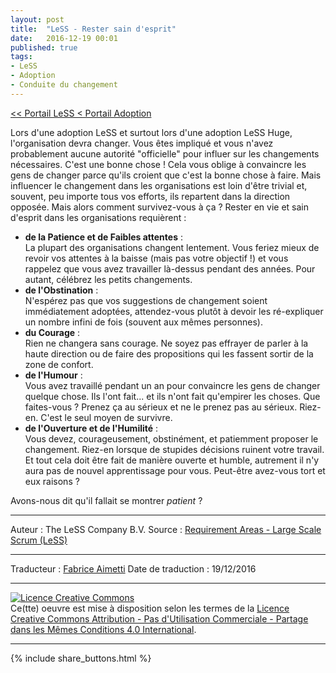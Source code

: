 ```yaml
---
layout: post
title:  "LeSS - Rester sain d'esprit"
date:   2016-12-19 00:01
published: true
tags:
- LeSS
- Adoption
- Conduite du changement
---
```


[<< Portail LeSS < Portail Adoption](http://www.les-traducteurs-agiles.org/2016/12/26/less-portail-adoption.html)

Lors d'une adoption LeSS et surtout lors d'une adoption LeSS Huge, l'organisation devra changer. Vous êtes impliqué et vous n'avez probablement aucune autorité "officielle" pour influer sur les changements nécessaires. C'est une bonne chose ! Cela vous oblige à convaincre les gens de changer parce qu'ils croient que c'est la bonne chose à faire. Mais influencer le changement dans les organisations est loin d'être trivial et, souvent, peu importe tous vos efforts, ils repartent dans la direction opposée. Mais alors comment survivez-vous à ça ? Rester en vie et sain d'esprit dans les organisations requièrent :

* **de la Patience et de Faibles attentes** : <br/> La plupart des organisations changent lentement. Vous feriez mieux de revoir vos attentes à la baisse (mais pas votre objectif !) et vous rappelez que vous avez travailler là-dessus pendant des années. Pour autant, célébrez les petits changements.
* **de l'Obstination** : <br/> N'espérez pas que vos suggestions de changement soient immédiatement adoptées, attendez-vous plutôt à devoir les ré-expliquer un nombre infini de fois (souvent aux mêmes personnes).
* **du Courage** : <br/> Rien ne changera sans courage. Ne soyez pas effrayer de parler à la haute direction ou de faire des propositions qui les fassent sortir de la zone de confort.
* **de l'Humour** : <br/> Vous avez travaillé pendant un an pour convaincre les gens de changer quelque chose. Ils l'ont fait... et ils n'ont fait qu'empirer les choses. Que faites-vous ? Prenez ça au sérieux et ne le prenez pas au sérieux. Riez-en. C'est le seul moyen de survivre.
* **de l'Ouverture et de l'Humilité** : <br/> Vous devez, courageusement, obstinément, et patiemment proposer le changement. Riez-en lorsque de stupides décisions ruinent votre travail. Et tout cela doit être fait de manière ouverte et humble, autrement il n'y aura pas de nouvel apprentissage pour vous. Peut-être avez-vous tort et eux raisons ?

 Avons-nous dit qu'il fallait se montrer _patient_ ?

---
Auteur : The LeSS Company B.V.
Source : [Requirement Areas - Large Scale Scrum (LeSS)](http://less.works/less/less-huge/requirement-areas.html)

---
Traducteur : [Fabrice Aimetti](http://www.fabrice-aimetti.fr/)
Date de traduction : 19/12/2016

---

<a rel="license" href="http://creativecommons.org/licenses/by-nc-sa/4.0/"><img alt="Licence Creative Commons" style="border-width:0" src="http://i.creativecommons.org/l/by-nc-sa/4.0/88x31.png" /></a><br />Ce(tte) oeuvre est mise à disposition selon les termes de la <a rel="license" href="http://creativecommons.org/licenses/by-nc-sa/4.0/">Licence Creative Commons Attribution - Pas d'Utilisation Commerciale - Partage dans les Mêmes Conditions 4.0 International</a>.

---

{% include share_buttons.html %}
